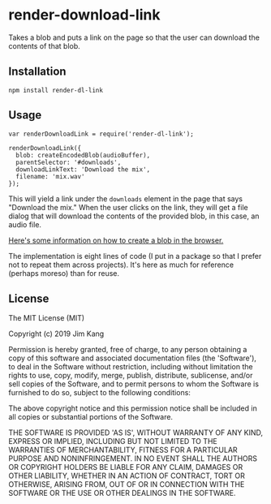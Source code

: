 render-download-link
==================

Takes a blob and puts a link on the page so that the user can download the contents of that blob.

Installation
------------

    npm install render-dl-link

Usage
-----

    var renderDownloadLink = require('render-dl-link');

    renderDownloadLink({
      blob: createEncodedBlob(audioBuffer),
      parentSelector: '#downloads',
      downloadLinkText: 'Download the mix',
      filename: 'mix.wav'
    });

This will yield a link under the `downloads` element in the page that says "Download the mix." When the user clicks on the link, they will get a file dialog that will download the contents of the provided blob, in this case, an audio file.

[Here's some information on how to create a blob in the browser.](https://developer.mozilla.org/en-US/docs/Web/API/Blob#Examples)

The implementation is eight lines of code (I put in a package so that I prefer not to repeat them across projects). It's here as much for reference (perhaps moreso) than for reuse. 

License
-------

The MIT License (MIT)

Copyright (c) 2019 Jim Kang

Permission is hereby granted, free of charge, to any person obtaining a copy
of this software and associated documentation files (the 'Software'), to deal
in the Software without restriction, including without limitation the rights
to use, copy, modify, merge, publish, distribute, sublicense, and/or sell
copies of the Software, and to permit persons to whom the Software is
furnished to do so, subject to the following conditions:

The above copyright notice and this permission notice shall be included in
all copies or substantial portions of the Software.

THE SOFTWARE IS PROVIDED 'AS IS', WITHOUT WARRANTY OF ANY KIND, EXPRESS OR
IMPLIED, INCLUDING BUT NOT LIMITED TO THE WARRANTIES OF MERCHANTABILITY,
FITNESS FOR A PARTICULAR PURPOSE AND NONINFRINGEMENT. IN NO EVENT SHALL THE
AUTHORS OR COPYRIGHT HOLDERS BE LIABLE FOR ANY CLAIM, DAMAGES OR OTHER
LIABILITY, WHETHER IN AN ACTION OF CONTRACT, TORT OR OTHERWISE, ARISING FROM,
OUT OF OR IN CONNECTION WITH THE SOFTWARE OR THE USE OR OTHER DEALINGS IN
THE SOFTWARE.
